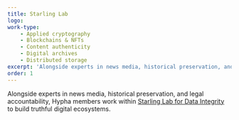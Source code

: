 ```yaml
---
title: Starling Lab
logo:
work-type: 
    - Applied cryptography 
    - Blockchains & NFTs 
    - Content authenticity 
    - Digital archives 
    - Distributed storage
excerpt: 'Alongside experts in news media, historical preservation, and legal accountability, Hypha members work within [Starling Lab for Data Integrity](https://www.starlinglab.org/) to build truthful digital ecosystems.'
order: 1
---
```

Alongside experts in news media, historical preservation, and legal accountability, Hypha members work within [Starling Lab for Data Integrity](https://www.starlinglab.org/) to build truthful digital ecosystems.